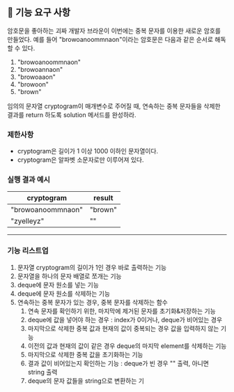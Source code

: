 ## 🚀 기능 요구 사항

암호문을 좋아하는 괴짜 개발자 브라운이 이번에는 중복 문자를 이용한 새로운 암호를 만들었다. 예를 들어 "browoanoommnaon"이라는 암호문은 다음과 같은 순서로 해독할 수 있다.

1. "browoanoommnaon"
2. "browoannaon"
3. "browoaaon"
4. "browoon"
5. "brown"

임의의 문자열 cryptogram이 매개변수로 주어질 때, 연속하는 중복 문자들을 삭제한 결과를 return 하도록 solution 메서드를 완성하라.

### 제한사항

- cryptogram은 길이가 1 이상 1000 이하인 문자열이다.
- cryptogram은 알파벳 소문자로만 이루어져 있다.

### 실행 결과 예시

| cryptogram | result |
| --- | --- |
| "browoanoommnaon" | "brown" |
| "zyelleyz" | "" |

------------
### 기능 리스트업
1. 문자열 cryptogram의 길이가 1인 경우 바로 출력하는 기능
2. 문자열을 하나의 문자 배열로 쪼개는 기능
3. deque에 문자 원소를 넣는 기능
4. deque에 문자 원소를 삭제하는 기능
5. 연속하는 중복 문자가 있는 경우, 중복 문자를 삭제하는 함수
   1. 연속 문자를 확인하기 위한, 마지막에 제거된 문자를 초기화&저장하는 기능
   2. deque에 값을 넣어야 하는 경우 : index가 0이거나, deque가 비어있는 경우 
   3. 마지막으로 삭제한 중복 값과 현재의 값이 중복되는 경우 값을 입력하지 않는 기능
   4. 이전의 값과 현재의 값이 같은 경우 deque의 마지막 element를 삭제하는 기능 
   5. 마지막으로 삭제한 중복 값을 초기화하는 기능 
   6. 결과 값이 비어있는지 확인하는 기능 : deque가 빈 경우 "" 출력, 아니면 string 출력 
   7. deque의 문자 값들을 string으로 변환하는 기